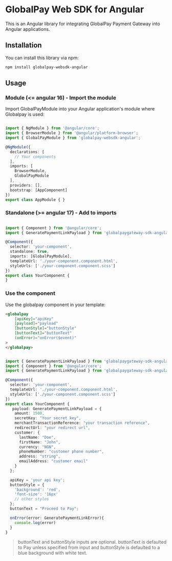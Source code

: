 # GlobalPay Web SDK for Angular

This is an Angular library for integrating GlobalPay Payment Gateway into Angular applications.

## Installation

You can install this library via npm:

```bash
npm install globalpay-websdk-angular

```

## Usage
### Module (<= angular 16) - Import the module

Import GlobalPayModule into your Angular application's module where Globalpay is used:

```ts

import { NgModule } from '@angular/core';
import { BrowserModule } from '@angular/platform-browser';
import { GlobalPayModule } from 'globalpay-websdk-angular';

@NgModule({
  declarations: [
    // Your components
  ],
  imports: [
    BrowserModule,
    GlobalPayModule
  ],
  providers: [],
  bootstrap: [AppComponent]
})
export class AppModule { }

```

### Standalone (>= angular 17) - Add to imports

```ts

import { Component } from '@angular/core';
import { GeneratePaymentLinkPayload } from 'globalpaygateway-sdk-angular';

@Component({
  selector: 'your-component',
  standalone: true,
  imports: [GlobalPayModule],
  templateUrl: './your-component.component.html',
  styleUrls: ['./your-component.component.scss']
})
export class YourComponent {
}
```


### Use the component
Use the globalpay component in your template:


```html
<globalpay
    [apiKey]="apiKey"
    [payload]="payload"
    [buttonStyle]="buttonStyle"
    [buttonText]="buttonText"
    (onError)="onError($event)"
>
</globalpay>
```

```ts

import { GeneratePaymentLinkPayload } from 'globalpaygateway-sdk-angular';
import { Component } from '@angular/core';
import { GeneratePaymentLinkPayload } from 'globalpaygateway-sdk-angular';

@Component({
  selector: 'your-component',
  templateUrl: './your-component.component.html',
  styleUrls: ['./your-component.component.scss']
})
export class YourComponent {
   payload: GeneratePaymentLinkPayload = {
    amount: 1500,
    secretKey: "Your secret key",
    merchantTransactionReference: "your transaction reference",
    redirectUrl: "your redirect url",
    customer: {
      lastName: "Doe",
      firstName: "John",
      currency: "NGN",
      phoneNumber: "customer phone number",
      address: "string",
      emailAddress: "customer email"
    }
  };

  apiKey = 'your api key';
  buttonStyle = {
    'background': 'red',
    'font-size': '16px'
    // other styles
  };
  buttonText = "Proceed to Pay";

  onError(error: GeneratePaymentLinkError){
    console.log(error)
  }
}

```

> buttonText and buttonStyle inputs are optional. buttonText is defaulted to Pay unless specified from input and buttonStyle is defaulted to a blue background with white text.
